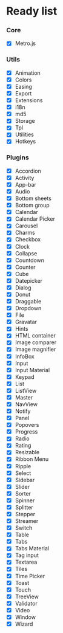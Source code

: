 # Ready list

### Core
- [x] Metro.js

### Utils
- [x] Animation
- [x] Colors
- [x] Easing
- [x] Export
- [x] Extensions
- [x] i18n
- [x] md5
- [x] Storage
- [x] Tpl
- [x] Utilities
- [x] Hotkeys

### Plugins
- [x] Accordion
- [x] Activity
- [x] App-bar
- [x] Audio
- [x] Bottom sheets
- [x] Bottom group
- [x] Calendar
- [x] Calendar Picker
- [x] Carousel
- [x] Charms
- [x] Checkbox
- [x] Clock
- [x] Collapse
- [x] Countdown
- [x] Counter
- [x] Cube
- [x] Datepicker
- [x] Dialog
- [x] Donut
- [x] Draggable
- [x] Dropdown
- [x] File
- [x] Gravatar
- [x] Hints
- [x] HTML container
- [x] Image comparer
- [x] Image magnifier
- [x] InfoBox
- [x] Input
- [x] Input Material
- [x] Keypad
- [x] List
- [x] ListView
- [x] Master
- [x] NavView
- [x] Notify
- [x] Panel
- [x] Popovers
- [x] Progress
- [x] Radio
- [x] Rating
- [x] Resizable
- [x] Ribbon Menu
- [x] Ripple
- [x] Select
- [x] Sidebar 
- [x] Slider
- [x] Sorter
- [x] Spinner
- [x] Splitter
- [x] Stepper
- [x] Streamer
- [x] Switch
- [x] Table
- [x] Tabs
- [x] Tabs Material
- [x] Tag input
- [x] Textarea
- [x] Tiles
- [x] Time Picker
- [x] Toast
- [x] Touch
- [x] TreeView
- [x] Validator
- [x] Video
- [x] Window
- [x] Wizard

